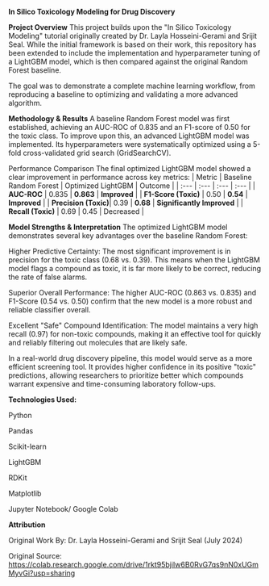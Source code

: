 **In Silico Toxicology Modeling for Drug Discovery**

**Project Overview**
This project builds upon the "In Silico Toxicology Modeling" tutorial originally created by Dr. Layla Hosseini-Gerami and Srijit Seal. While the initial framework is based on their work, this repository has been extended to include the implementation and hyperparameter tuning of a LightGBM model, which is then compared against the original Random Forest baseline.

The goal was to demonstrate a complete machine learning workflow, from reproducing a baseline to optimizing and validating a more advanced algorithm.

**Methodology & Results**
A baseline Random Forest model was first established, achieving an AUC-ROC of 0.835 and an F1-score of 0.50 for the toxic class. To improve upon this, an advanced LightGBM model was implemented. Its hyperparameters were systematically optimized using a 5-fold cross-validated grid search (GridSearchCV).

Performance Comparison
The final optimized LightGBM model showed a clear improvement in performance across key metrics:
| Metric | Baseline Random Forest | Optimized LightGBM | Outcome |
| :--- | :--- | :--- | :--- |
| **AUC-ROC** | 0.835 | **0.863** |  **Improved** |
| **F1-Score (Toxic)** | 0.50 | **0.54** |  **Improved** |
| **Precision (Toxic)**| 0.39 | **0.68** |  **Significantly Improved** |
| **Recall (Toxic)** | 0.69 | 0.45 |  Decreased |

**Model Strengths & Interpretation**
The optimized LightGBM model demonstrates several key advantages over the baseline Random Forest:

Higher Predictive Certainty: The most significant improvement is in precision for the toxic class (0.68 vs. 0.39). This means when the LightGBM model flags a compound as toxic, it is far more likely to be correct, reducing the rate of false alarms.

Superior Overall Performance: The higher AUC-ROC (0.863 vs. 0.835) and F1-Score (0.54 vs. 0.50) confirm that the new model is a more robust and reliable classifier overall.

Excellent "Safe" Compound Identification: The model maintains a very high recall (0.97) for non-toxic compounds, making it an effective tool for quickly and reliably filtering out molecules that are likely safe.

In a real-world drug discovery pipeline, this model would serve as a more efficient screening tool. It provides higher confidence in its positive "toxic" predictions, allowing researchers to prioritize better which compounds warrant expensive and time-consuming laboratory follow-ups.

**Technologies Used:**

Python

Pandas

Scikit-learn

LightGBM

RDKit

Matplotlib

Jupyter Notebook/ Google Colab

**Attribution**

Original Work By: Dr. Layla Hosseini-Gerami and Srijit Seal (July 2024)

Original Source: https://colab.research.google.com/drive/1rkt95bjiIw6B0RvG7qs9nN0xUGmMyvGi?usp=sharing

